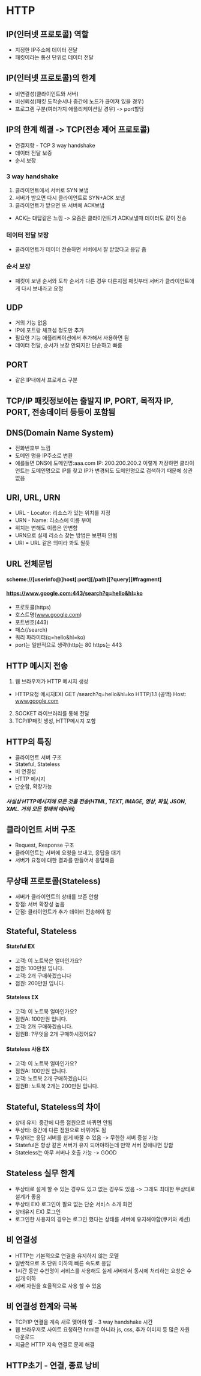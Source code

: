 # HTTP

## IP(인터넷 프로토콜) 역할  
* 지정한 IP주소에 데이터 전달  
* 패킷이라는 통신 단위로 데이터 전달  

## IP(인터넷 프로토콜)의 한계  
* 비연결성(클라이언트와 서버)  
* 비신뢰성(패킷 도착순서나 중간에 노드가 끊어져 있을 경우)  
* 프로그램 구분(여러가지 애플리케이션일 경우) -> port할당  

## IP의 한계 해결 -> TCP(전송 제어 프로토콜)  
* 연결지향 - TCP 3 way handshake  
* 데이터 전달 보증  
* 순서 보장  
### 3 way handshake  
1. 클라이언트에서 서버로 SYN 보냄  
2. 서버가 받으면 다시 클라이언트로 SYN+ACK 보냄  
3. 클라이언트가 받으면 또 서버에 ACK보냄  
* ACK는 대답같은 느낌 -> 요즘은 클라이언트가 ACK보낼때 데이터도 같이 전송  

### 데이터 전달 보장  
* 클라이언트가 데이터 전송하면 서버에서 잘 받았다고 응답 줌  

### 순서 보장  
* 패킷이 보낸 순서와 도착 순서가 다른 경우 다른지점 패킷부터 서버가 클라이언트에게 다시 보내라고 요청  

## UDP  
* 거의 기능 없음  
* IP에 포트랑 체크섬 정도만 추가  
* 필요한 기능 애플리케이션에서 추가해서 사용하면 됨  
* 데이터 전달, 순서가 보장 안되지만 단순하고 빠름  

## PORT  
* 같은 IP내에서 프로세스 구분  

## TCP/IP 패킷정보에는 출발지 IP, PORT, 목적자 IP, PORT, 전송데이터 등등이 포함됨  

## DNS(Domain Name System)  
* 전화번호부 느낌  
* 도메인 명을 IP주소로 변환  
* 예를들면 DNS에 도메인명:aaa.com IP: 200.200.200.2 이렇게 저장하면 클라이언트는 도메인명으로 IP를 찾고 IP가 변경되도 도메인명으로 검색하기 때문에 상관 없음  


## URI, URL, URN  
* URL - Locator: 리소스가 있는 위치를 지정  
* URN - Name: 리소스에 이름 부여  
* 위치는 변해도 이름은 안변함  
* URN으로 실제 리소스 찾는 방법은 보편화 안됨  
* URI = URL 같은 의미라 봐도 될듯  

## URL 전체문법  

#### scheme://[userinfo@]host[:port][/path][?query][#fragment]  
#### https://www.google.com:443/search?q=hello&hl=ko  
* 프로토콜(https)  
* 호스트명(www.google.com)  
* 포트번호(443)  
* 패스(/search)  
* 쿼리 파라미터(q=hello&hl=ko)  
* port는 일반적으로 생략(http는 80 https는 443  

## HTTP 메시지 전송  
1. 웹 브라우저가 HTTP 메시지 생성  
  * HTTP요청 메시지EX) GET /search?q=hello&hl=ko HTTP/1.1 (공백) Host: www.google.com  
2. SOCKET 라이브러리를 통해 전달  
3. TCP/IP패킷 생성, HTTP메시지 포함  

## HTTP의 특징  
* 클라이언트 서버 구조  
* Stateful, Stateless  
* 비 연결성  
* HTTP 메시지  
* 단순함, 확장가능  

##### 사실상 HTTP메시지에 모든 것을 전송(HTML, TEXT, IMAGE, 영상, 파일, JSON, XML. 거의 모든 형태의 데이터)  

## 클라이언트 서버 구조  
* Request, Response 구조  
* 클라이언트는 서버에 요청을 보내고, 응답을 대기  
* 서버가 요청에 대한 결과를 만들어서 응답해줌  

## 무상태 프로토콜(Stateless)  
* 서버가 클라이언트의 상태를 보존 안함  
* 장점: 서버 확장성 높음  
* 단점: 클라이언트가 추가 데이터 전송해야 함  

## Stateful, Stateless  

#### Stateful EX  
* 고객: 이 노트북은 얼마인가요?  
* 점원: 100만원 입니다.
* 고객: 2개 구매하겠습니다  
* 점원: 200만원 입니다.  

#### Stateless EX  
* 고객: 이 노트북 얼마인가요?  
* 점원A: 100만원 입니다.  
* 고객: 2개 구매하겠습니다.  
* 점원B: ?무엇을 2개 구매하시겠어요?  

#### Stateless 사용 EX  
* 고객: 이 노트북 얼마인가요?  
* 점원A: 100만원 입니다.  
* 고객: 노트북 2개 구매하겠습니다.  
* 점원B: 노트북 2개는 200만원 입니다.  

## Stateful, Stateless의 차이  
* 상태 유지: 중간에 다름 점원으로 바뀌면 안됨  
* 무상태: 중간에 다른 점원으로 바뀌어도 됨  
* 무상태는 응답 서버를 쉽게 바꿀 수 있음 -> 무한한 서버 증설 가능  
* Stateful은 항상 같은 서버가 유지 되어야하는데 만약 서버 장애나면 망함  
* Stateless는 아무 서버나 호출 가능 -> GOOD  

## Stateless 실무 한계  
* 무상태로 설계 할 수 있는 경우도 있고 없는 경우도 있음 -> 그래도 최대한 무상태로 설계가 좋음  
* 무상태 EX) 로그인이 필요 없는 단순 서비스 소개 화면  
* 상태유지 EX) 로그인  
* 로그인한 사용자의 경우는 로그인 했다는 상태를 서버에 유지해야함(쿠키와 세션)  

## 비 연결성  
* HTTP는 기본적으로 연결을 유지하지 않는 모델  
* 일반적으로 초 단위 이하의 빠른 속도로 응답  
* 1시간 동안 수천명이 서비스를 사용해도 실제 서버에서 동시에 처리하는 요청은 수십개 이하  
* 서버 자원을 효율적으로 사용 할 수 있음  

## 비 연결성 한계와 극복  
* TCP/IP 연결을 계속 새로 맺어야 함 - 3 way handshake 시간  
* 웹 브라우저로 사이트 요청하면 html뿐 아니라 js, css, 추가 이미지 등 많은 자원 다운로드  
* 지금은 HTTP 지속 연결로 문제 해결  

## HTTP초기 - 연결, 종료 낭비  






